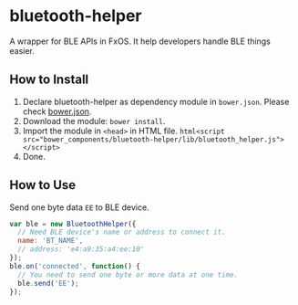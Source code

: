 # bluetooth-helper
A wrapper for BLE APIs in FxOS. It help developers handle BLE things easier.

## How to Install
1. Declare bluetooth-helper as dependency module in `bower.json`. Please check [bower.json](http://bower.io/docs/creating-packages/).
2. Download the module: `bower install`.
3. Import the module in `<head>` in HTML file. `html<script src="bower_components/bluetooth-helper/lib/bluetooth_helper.js"></script>`
4. Done.

## How to Use
Send one byte data `EE` to BLE device.
```js
var ble = new BluetoothHelper({
  // Need BLE device's name or address to connect it.
  name: 'BT_NAME',
  // address: 'e4:a9:35:a4:ee:10'
});
ble.on('connected', function() {
  // You need to send one byte or more data at one time.
  ble.send('EE');
});
```
